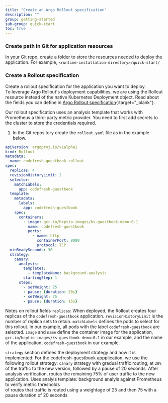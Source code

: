 ```yaml
---
title: "Create an Argo Rollout specification"
description: ""
group: getting-started
sub-group: quick-start
toc: true
---
```



### Create path in Git for application resources
In your Git repo, create a folder to store the resources needed to deploy the application.
For example, `<runtime-installation-directory>/quick-start/`


### Create a Rollout specification

Create a rollout specification for the application you want to deploy.  
To leverage Argo Rollout's deployment capabilities, we are using the Rollout resource instead of the native Kubernetes Deployment object.
Read about the fields you can define in [Argo Rollout specification](https://argoproj.github.io/argo-rollouts/features/specification/){:target="\_blank"}. 

Our rollout specification uses an analysis template that works with Prometheus a third-party metric provider. You need to first add secrets to the cluster to store the credentials required. 



1. In the Git repository create the `rollout.yaml` file as in the example below.


```yaml
apiVersion: argoproj.io/v1alpha1
kind: Rollout
metadata:
  name: codefresh-guestbook-rollout
spec:
  replicas: 4
  revisionHistoryLimit: 2
  selector:
    matchLabels:
      app: codefresh-guestbook
  template:
    metadata:
      labels:
        app: codefresh-guestbook
    spec:
      containers:
        - image: gcr.io/heptio-images/ks-guestbook-demo:0.1
          name: codefresh-guestbook
          ports:
            - name: http
              containerPort: 8080
              protocol: TCP
  minReadySeconds: 30
  strategy:
    canary:
      analysis:
        templates:
          - templateName: background-analysis
        startingStep: 1
      steps:
        - setWeight: 25
        - pause: {duration: 20s}
        - setWeight: 75
        - pause: {duration: 15s}
```
Notes on rollout fields
`replicas`: When deployed, the Rollout creates four replicas of the `codefresh-guestbook` application.
`revisionHistoryLimit` is the number of replica sets to retain. 
`matchLabels` defines the pods to select for this rollout. In our example, all pods with the label `codefresh-guestbook` are selected.
`image` and `name` define the container image for the application, `gcr.io/heptio-images/ks-guestbook-demo:0.1` in our example, and the name of the application, `codefresh-guestbook` in our example.

`strategy` section defines the deployment strategy and how it is implemented: 
For the codefresh-guestbook appplication, we use the following rollout strategy:
`canary` strategy with gradual traffic routing, at  `20%` of the traffic to the new version, followed by a pause of 20 seconds. After analysis verification, routes the remaining 75% of user traffic to the new application.
Uses analyis template: background analyis against Prometheus to verify metric thresholds  
 of routes  that traffic is routed using a weightage of 25 and then 75 with a pause duration of 20 seconds